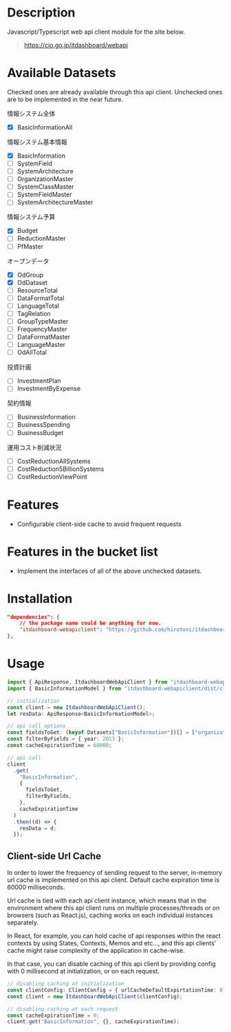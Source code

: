 # Description

Javascript/Typescript web api client module for the site below.

> https://cio.go.jp/itdashboard/webapi

# Available Datasets

Checked ones are already available through this api client.
Unchecked ones are to be implemented in the near future.

情報システム全体

- [x] BasicInformationAll

情報システム基本情報

- [x] BasicInformation
- [ ] SystemField
- [ ] SystemArchitecture
- [ ] OrganizationMaster
- [ ] SystemClassMaster
- [ ] SystemFieldMaster
- [ ] SystemArchitectureMaster

情報システム予算

- [x] Budget
- [ ] ReductionMaster
- [ ] PfMaster

オープンデータ

- [x] OdGroup
- [x] OdDataset
- [ ] ResourceTotal
- [ ] DataFormatTotal
- [ ] LanguageTotal
- [ ] TagRelation
- [ ] GroupTypeMaster
- [ ] FrequencyMaster
- [ ] DataFormatMaster
- [ ] LanguageMaster
- [ ] OdAllTotal

投資計画

- [ ] InvestmentPlan
- [ ] InvestmentByExpense

契約情報

- [ ] BusinessInformation
- [ ] BusinessSpending
- [ ] BusinessBudget

運用コスト削減状況

- [ ] CostReductionAllSystems
- [ ] CostReduction5BillionSystems
- [ ] CostReductionViewPoint

# Features

- Configurable client-side cache to avoid frequent requests

# Features in the bucket list

- Implement the interfaces of all of the above unchecked datasets.

# Installation

```json
"dependencies": {
    // the package name could be anything for now.
    "itdashboard-webapiclient": "https://github.com/hirotoni/itdashboard-webapiclient.git#master",
},
```

# Usage

```typescript
import { ApiResponse, ItdashboardWebApiClient } from "itdashboard-webapiclient/dist";
import { BasicInformationModel } from "itdashboard-webapiclient/dist/client/models";

// initialization
const client = new ItdashboardWebApiClient();
let resData: ApiResponse<BasicInformationModel>;

// api call options
const fieldsToGet: (keyof Datasets["BasicInformation"])[] = ["organization", "year"];
const filterByFields = { year: 2013 };
const cacheExpirationTime = 60000;

// api call
client
  .get(
    "BasicInformation",
    {
      fieldsToGet,
      filterByFields,
    },
    cacheExpirationTime
  )
  .then((d) => {
    resData = d;
  });
```

## Client-side Url Cache

In order to lower the frequency of sending request to the server, in-memory url cache is implemented on this api client. Default cache expiration time is 60000 milliseconds.

Url cache is tied with each api client instance, which means that in the environment where this api client runs on multiple processes/threads or on browsers (such as React.js), caching works on each individual instances separately.

In React, for example, you can hold cache of api responses within the react contexts by using States, Contexts, Memos and etc..., and this api clients' cache might raise complexity of the application in cache-wise.

In that case, you can disable caching of this api client by providing config with 0 millisecond at initialization, or on each request.

```ts
// disabling caching at initialization
const clientConfig: ClientConfig = { urlCacheDefaultExpirtationTime: 0 };
const client = new ItdashboardWebApiClient(clientConfig);

// disabling caching at each request
const cacheExpirationTime = 0;
client.get("BasicInformation", {}, cacheExpirationTime);
```

